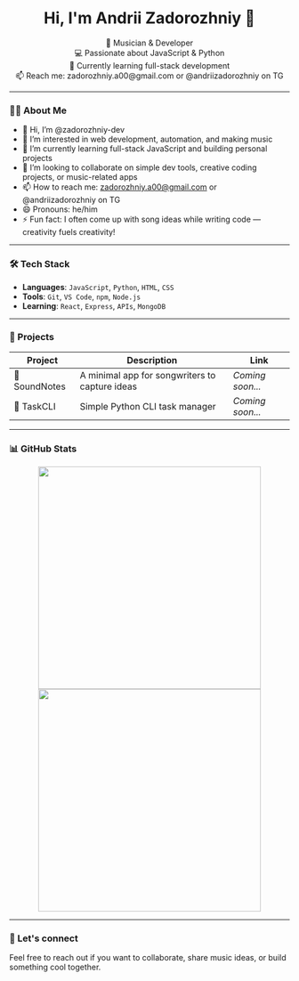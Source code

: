 <h1 align="center">Hi, I'm Andrii Zadorozhniy 👋</h1>

<p align="center">
  🎸 Musician & Developer<br>
  💻 Passionate about JavaScript & Python<br>
  🌱 Currently learning full-stack development<br>
  📫 Reach me: zadorozhniy.a00@gmail.com or @andriizadorozhniy on TG
</p>

---

### 🙋‍♂️ About Me

- 👋 Hi, I’m @zadorozhniy-dev  
- 👀 I’m interested in web development, automation, and making music  
- 🌱 I’m currently learning full-stack JavaScript and building personal projects  
- 💞️ I’m looking to collaborate on simple dev tools, creative coding projects, or music-related apps  
- 📫 How to reach me: zadorozhniy.a00@gmail.com or @andriizadorozhniy on TG 
- 😄 Pronouns: he/him  
- ⚡ Fun fact: I often come up with song ideas while writing code — creativity fuels creativity!

---

### 🛠 Tech Stack

- **Languages**: `JavaScript`, `Python`, `HTML`, `CSS`
- **Tools**: `Git`, `VS Code`, `npm`, `Node.js`
- **Learning**: `React`, `Express`, `APIs`, `MongoDB`

---

### 🚀 Projects

| Project | Description | Link |
|--------|-------------|------|
| 🎵 SoundNotes | A minimal app for songwriters to capture ideas | *Coming soon...* |
| 🧮 TaskCLI | Simple Python CLI task manager | *Coming soon...* |

---

### 📊 GitHub Stats

<p align="center">
  <img src="https://github-readme-stats.vercel.app/api?username=zadorozhniy-dev&show_icons=true&theme=github_dark" width="400" />
  <img src="https://github-readme-streak-stats.herokuapp.com/?user=zadorozhniy-dev&theme=github-dark" width="400" />
</p>

---

### 🤝 Let's connect

Feel free to reach out if you want to collaborate, share music ideas, or build something cool together.
